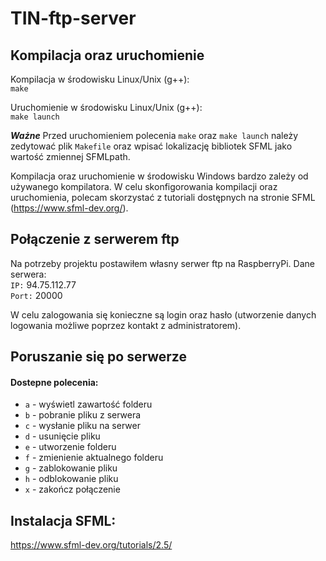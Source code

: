 # TIN-ftp-server

## Kompilacja oraz uruchomienie

Kompilacja w środowisku Linux/Unix (g++): <br>
  `make`

Uruchomienie w środowisku Linux/Unix (g++): <br>
  `make launch`
  
***Ważne*** Przed uruchomieniem polecenia `make` oraz `make launch` należy zedytować plik `Makefile` oraz wpisać lokalizację bibliotek SFML jako wartość zmiennej SFMLpath.

Kompilacja oraz uruchomienie w środowisku Windows bardzo zależy od używanego kompilatora. W celu skonfigorowania kompilacji oraz uruchomienia, polecam skorzystać z tutoriali dostępnych na stronie SFML (https://www.sfml-dev.org/).

## Połączenie z serwerem ftp
Na potrzeby projektu postawiłem własny serwer ftp na RaspberryPi. Dane serwera: <br>
`IP:` 94.75.112.77 <br>
`Port:` 20000 <br>

W celu zalogowania się konieczne są login oraz hasło (utworzenie danych logowania możliwe poprzez kontakt z administratorem).

## Poruszanie się po serwerze

#### Dostepne polecenia:
* `a` - wyświetl zawartość folderu
* `b` - pobranie pliku z serwera
* `c` - wysłanie pliku na serwer
* `d` - usunięcie pliku
* `e` - utworzenie folderu
* `f` - zmienienie aktualnego folderu
* `g` - zablokowanie pliku
* `h` - odblokowanie pliku
* `x` - zakończ połączenie

## Instalacja SFML:
https://www.sfml-dev.org/tutorials/2.5/

